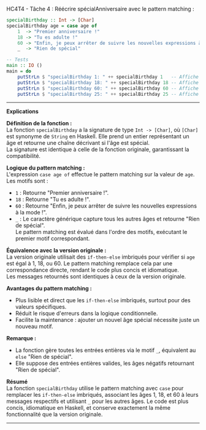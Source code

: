 HC4T4 - Tâche 4 : Réécrire spécialAnniversaire avec le pattern matching :

```haskell
specialBirthday :: Int -> [Char]
specialBirthday age = case age of
    1  -> "Premier anniversaire !"
    18 -> "Tu es adulte !"
    60 -> "Enfin, je peux arrêter de suivre les nouvelles expressions à la mode !"
    _  -> "Rien de spécial"

-- Tests
main :: IO ()
main = do
    putStrLn $ "specialBirthday 1: " ++ specialBirthday 1   -- Affiche "specialBirthday 1: Premier anniversaire !"
    putStrLn $ "specialBirthday 18: " ++ specialBirthday 18 -- Affiche "specialBirthday 18: Tu es adulte !"
    putStrLn $ "specialBirthday 60: " ++ specialBirthday 60 -- Affiche "specialBirthday 60: Enfin, je peux arrêter de suivre les nouvelles expressions à la mode !"
    putStrLn $ "specialBirthday 25: " ++ specialBirthday 25 -- Affiche "specialBirthday 25: Rien de spécial"
```

---

**Explications**

**Définition de la fonction :**  
La fonction `specialBirthday` a la signature de type `Int -> [Char]`, où `[Char]` est synonyme de `String` en Haskell. Elle prend un entier représentant un âge et retourne une chaîne décrivant si l'âge est spécial.  
La signature est identique à celle de la fonction originale, garantissant la compatibilité.

**Logique du pattern matching :**  
L'expression `case age of` effectue le pattern matching sur la valeur de `age`.  
Les motifs sont :  
- `1` : Retourne "Premier anniversaire !".  
- `18` : Retourne "Tu es adulte !".  
- `60` : Retourne "Enfin, je peux arrêter de suivre les nouvelles expressions à la mode !".  
- `_` : Le caractère générique capture tous les autres âges et retourne "Rien de spécial".  
Le pattern matching est évalué dans l'ordre des motifs, exécutant le premier motif correspondant.

**Équivalence avec la version originale :**  
La version originale utilisait des `if-then-else` imbriqués pour vérifier si `age` est égal à 1, 18, ou 60. Le pattern matching remplace cela par une correspondance directe, rendant le code plus concis et idiomatique.  
Les messages retournés sont identiques à ceux de la version originale.

**Avantages du pattern matching :**  
- Plus lisible et direct que les `if-then-else` imbriqués, surtout pour des valeurs spécifiques.  
- Réduit le risque d'erreurs dans la logique conditionnelle.  
- Facilite la maintenance : ajouter un nouvel âge spécial nécessite juste un nouveau motif.

**Remarque :**  
- La fonction gère toutes les entrées entières via le motif `_`, équivalent au `else` "Rien de spécial".  
- Elle suppose des entrées entières valides, les âges négatifs retournant "Rien de spécial".

**Résumé**  
La fonction `specialBirthday` utilise le pattern matching avec `case` pour remplacer les `if-then-else` imbriqués, associant les âges 1, 18, et 60 à leurs messages respectifs et utilisant `_` pour les autres âges. Le code est plus concis, idiomatique en Haskell, et conserve exactement la même fonctionnalité que la version originale.

---
